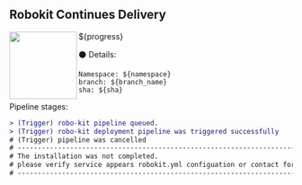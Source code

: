 ## Robokit Continues Delivery

<img align="left" width="120" src="https://tinyurl.com/rootojr">

${progress}

:black_circle: Details:
```
Namespace: ${namespace}
branch: ${branch_name}
sha: ${sha}
```

Pipeline stages:
```diff
> (Trigger) robo-kit pipeline queued.
> (Trigger) robo-kit deployment pipeline was triggered successfully
# (Trigger) pipeline was cancelled
# -----------------------------------------------------------------------------------
# The installation was not completed.
# please verify service appears robokit.yml configuation or contact for support
# -----------------------------------------------------------------------------------
```